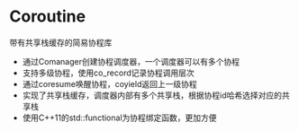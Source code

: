 # Coroutine
带有共享栈缓存的简易协程库
- 通过Comanager创建协程调度器，一个调度器可以有多个协程
- 支持多级协程，使用co_record记录协程调用层次
- 通过coresume唤醒协程，coyield返回上一级协程
- 实现了共享栈缓存，调度器内部有多个共享栈，根据协程id哈希选择对应的共享栈
- 使用C++11的std::functional为协程绑定函数，更加方便
